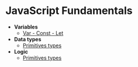 
  # JavaScript Fundamentals
  
-  **Variables**
	- [Var - Const - Let](var-const-let.md)
-  **Data types**
	- [Primitives types](Primitives-types.md)
-  **Logic**
	- [Primitives types](Primitives-types.md)
